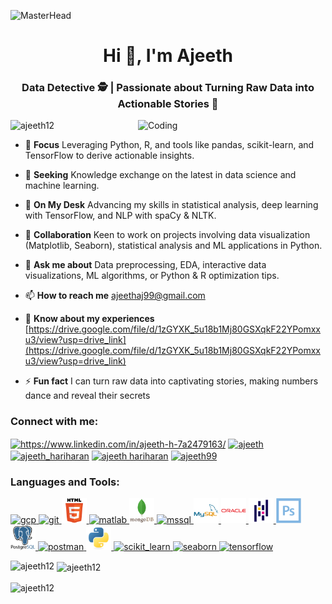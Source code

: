 ![MasterHead](https://user-images.githubusercontent.com/74038190/240304586-d48893bd-0757-481c-8d7e-ba3e163feae7.png)
<h1 align="center">Hi 👋, I'm Ajeeth</h1>
<h3 align="center">Data Detective 🕵️ | Passionate about Turning Raw Data into Actionable Stories 📖</h3>
<img align="right" alt="Coding" width="300" src="https://user-images.githubusercontent.com/74038190/229223263-cf2e4b07-2615-4f87-9c38-e37600f8381a.gif">


<p align="left"> <img src="https://komarev.com/ghpvc/?username=ajeeth12&label=Profile%20views&color=0e75b6&style=flat" alt="ajeeth12" /> </p>

- 🔭 **Focus** Leveraging Python, R, and tools like pandas, scikit-learn, and TensorFlow to derive actionable insights.

- 🌱 **Seeking** Knowledge exchange on the latest in data science and machine learning.

- 👯 **On My Desk** Advancing my skills in statistical analysis, deep learning with TensorFlow, and NLP with spaCy & NLTK.

- 🤝 **Collaboration** Keen to work on projects involving data visualization (Matplotlib, Seaborn), statistical analysis and ML applications in Python.

- 💬 **Ask me about** Data preprocessing, EDA, interactive data visualizations, ML algorithms, or Python & R optimization tips.

- 📫 **How to reach me** ajeethaj99@gmail.com

- 📄 **Know about my experiences** [https://drive.google.com/file/d/1zGYXK_5u18b1Mj80GSXqkF22YPomxxu3/view?usp=drive_link](https://drive.google.com/file/d/1zGYXK_5u18b1Mj80GSXqkF22YPomxxu3/view?usp=drive_link)

- ⚡ **Fun fact** I can turn raw data into captivating stories, making numbers dance and reveal their secrets

<h3 align="left">Connect with me:</h3>
<p align="left">
<a href="https://linkedin.com/in/https://www.linkedin.com/in/ajeeth-h-7a2479163/" target="blank"><img align="center" src="https://raw.githubusercontent.com/rahuldkjain/github-profile-readme-generator/master/src/images/icons/Social/linked-in-alt.svg" alt="https://www.linkedin.com/in/ajeeth-h-7a2479163/" height="30" width="40" /></a>
<a href="https://kaggle.com/ajeeth" target="blank"><img align="center" src="https://raw.githubusercontent.com/rahuldkjain/github-profile-readme-generator/master/src/images/icons/Social/kaggle.svg" alt="ajeeth" height="30" width="40" /></a>
<a href="https://instagram.com/ajeeth_hariharan" target="blank"><img align="center" src="https://raw.githubusercontent.com/rahuldkjain/github-profile-readme-generator/master/src/images/icons/Social/instagram.svg" alt="ajeeth_hariharan" height="30" width="40" /></a>
<a href="https://www.hackerrank.com/ajeeth hariharan" target="blank"><img align="center" src="https://raw.githubusercontent.com/rahuldkjain/github-profile-readme-generator/master/src/images/icons/Social/hackerrank.svg" alt="ajeeth hariharan" height="30" width="40" /></a>
<a href="https://www.leetcode.com/ajeeth99" target="blank"><img align="center" src="https://raw.githubusercontent.com/rahuldkjain/github-profile-readme-generator/master/src/images/icons/Social/leet-code.svg" alt="ajeeth99" height="30" width="40" /></a>
</p>

<h3 align="left">Languages and Tools:</h3>
<p align="left"> <a href="https://cloud.google.com" target="_blank" rel="noreferrer"> <img src="https://www.vectorlogo.zone/logos/google_cloud/google_cloud-icon.svg" alt="gcp" width="40" height="40"/> </a> <a href="https://git-scm.com/" target="_blank" rel="noreferrer"> <img src="https://www.vectorlogo.zone/logos/git-scm/git-scm-icon.svg" alt="git" width="40" height="40"/> </a> <a href="https://www.w3.org/html/" target="_blank" rel="noreferrer"> <img src="https://raw.githubusercontent.com/devicons/devicon/master/icons/html5/html5-original-wordmark.svg" alt="html5" width="40" height="40"/> </a> <a href="https://www.mathworks.com/" target="_blank" rel="noreferrer"> <img src="https://upload.wikimedia.org/wikipedia/commons/2/21/Matlab_Logo.png" alt="matlab" width="40" height="40"/> </a> <a href="https://www.mongodb.com/" target="_blank" rel="noreferrer"> <img src="https://raw.githubusercontent.com/devicons/devicon/master/icons/mongodb/mongodb-original-wordmark.svg" alt="mongodb" width="40" height="40"/> </a> <a href="https://www.microsoft.com/en-us/sql-server" target="_blank" rel="noreferrer"> <img src="https://www.svgrepo.com/show/303229/microsoft-sql-server-logo.svg" alt="mssql" width="40" height="40"/> </a> <a href="https://www.mysql.com/" target="_blank" rel="noreferrer"> <img src="https://raw.githubusercontent.com/devicons/devicon/master/icons/mysql/mysql-original-wordmark.svg" alt="mysql" width="40" height="40"/> </a> <a href="https://www.oracle.com/" target="_blank" rel="noreferrer"> <img src="https://raw.githubusercontent.com/devicons/devicon/master/icons/oracle/oracle-original.svg" alt="oracle" width="40" height="40"/> </a> <a href="https://pandas.pydata.org/" target="_blank" rel="noreferrer"> <img src="https://raw.githubusercontent.com/devicons/devicon/2ae2a900d2f041da66e950e4d48052658d850630/icons/pandas/pandas-original.svg" alt="pandas" width="40" height="40"/> </a> <a href="https://www.photoshop.com/en" target="_blank" rel="noreferrer"> <img src="https://raw.githubusercontent.com/devicons/devicon/master/icons/photoshop/photoshop-line.svg" alt="photoshop" width="40" height="40"/> </a> <a href="https://www.postgresql.org" target="_blank" rel="noreferrer"> <img src="https://raw.githubusercontent.com/devicons/devicon/master/icons/postgresql/postgresql-original-wordmark.svg" alt="postgresql" width="40" height="40"/> </a> <a href="https://postman.com" target="_blank" rel="noreferrer"> <img src="https://www.vectorlogo.zone/logos/getpostman/getpostman-icon.svg" alt="postman" width="40" height="40"/> </a> <a href="https://www.python.org" target="_blank" rel="noreferrer"> <img src="https://raw.githubusercontent.com/devicons/devicon/master/icons/python/python-original.svg" alt="python" width="40" height="40"/> </a> <a href="https://scikit-learn.org/" target="_blank" rel="noreferrer"> <img src="https://upload.wikimedia.org/wikipedia/commons/0/05/Scikit_learn_logo_small.svg" alt="scikit_learn" width="40" height="40"/> </a> <a href="https://seaborn.pydata.org/" target="_blank" rel="noreferrer"> <img src="https://seaborn.pydata.org/_images/logo-mark-lightbg.svg" alt="seaborn" width="40" height="40"/> </a> <a href="https://www.tensorflow.org" target="_blank" rel="noreferrer"> <img src="https://www.vectorlogo.zone/logos/tensorflow/tensorflow-icon.svg" alt="tensorflow" width="40" height="40"/> </a> </p>

<p><img align="left" src="https://github-readme-stats.vercel.app/api/top-langs?username=ajeeth12&show_icons=true&locale=en&layout=compact" alt="ajeeth12" /></p>

<p>&nbsp;<img align="center" src="https://github-readme-stats.vercel.app/api?username=ajeeth12&show_icons=true&locale=en" alt="ajeeth12" /></p>

<p><img align="center" src="https://github-readme-streak-stats.herokuapp.com/?user=ajeeth12&" alt="ajeeth12" /></p>
